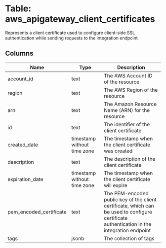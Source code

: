 
# Table: aws_apigateway_client_certificates
Represents a client certificate used to configure client-side SSL authentication while sending requests to the integration endpoint
## Columns
| Name        | Type           | Description  |
| ------------- | ------------- | -----  |
|account_id|text|The AWS Account ID of the resource|
|region|text|The AWS Region of the resource|
|arn|text|The Amazon Resource Name (ARN) for the resource|
|id|text|The identifier of the client certificate|
|created_date|timestamp without time zone|The timestamp when the client certificate was created|
|description|text|The description of the client certificate|
|expiration_date|timestamp without time zone|The timestamp when the client certificate will expire|
|pem_encoded_certificate|text|The PEM-encoded public key of the client certificate, which can be used to configure certificate authentication in the integration endpoint|
|tags|jsonb|The collection of tags|
